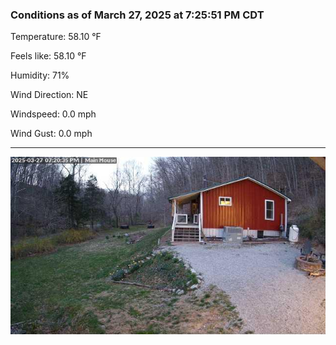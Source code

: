 ### Conditions as of March 27, 2025 at 7:25:51 PM CDT 

Temperature: 58.10 &deg;F

Feels like: 58.10 &deg;F

Humidity: 71%

Wind Direction: NE

Windspeed: 0.0 mph

Wind Gust: 0.0 mph

---

<img src="./images/latest.jpeg"/>

